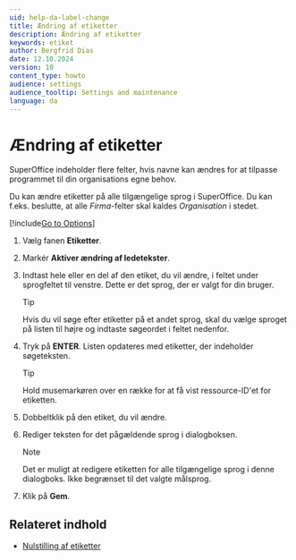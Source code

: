 ```yaml
---
uid: help-da-label-change
title: Ændring af etiketter
description: Ændring af etiketter
keywords: etiket
author: Bergfrid Dias
date: 12.10.2024
version: 10
content_type: howto
audience: settings
audience_tooltip: Settings and maintenance
language: da
---
```


# Ændring af etiketter

SuperOffice indeholder flere felter, hvis navne kan ændres for at tilpasse programmet til din organisations egne behov.

Du kan ændre etiketter på alle tilgængelige sprog i SuperOffice. Du kan f.eks. beslutte, at alle *Firma*-felter skal kaldes *Organisation* i stedet.

[!include[Go to Options](../includes/open-options.md)]

1. Vælg fanen **Etiketter**.

1. Markér **Aktiver ændring af ledetekster**.

1. Indtast hele eller en del af den etiket, du vil ændre, i feltet under sprogfeltet til venstre. Dette er det sprog, der er valgt for din bruger.

    > [!TIP]
    > Hvis du vil søge efter etiketter på et andet sprog, skal du vælge sproget på listen til højre og indtaste søgeordet i feltet nedenfor.

1. Tryk på **ENTER**. Listen opdateres med etiketter, der indeholder søgeteksten.

    > [!TIP]
    > Hold musemarkøren over en række for at få vist ressource-ID'et for etiketten.

1. Dobbeltklik på den etiket, du vil ændre.

1. Rediger teksten for det pågældende sprog i dialogboksen.

    > [!NOTE]
    > Det er muligt at redigere etiketten for alle tilgængelige sprog i denne dialogboks. Ikke begrænset til det valgte målsprog.

1. Klik på **Gem**.

## Relateret indhold

* [Nulstilling af etiketter][1]

<!-- Referenced links -->
[1]: reset.md

<!-- Referenced images -->
